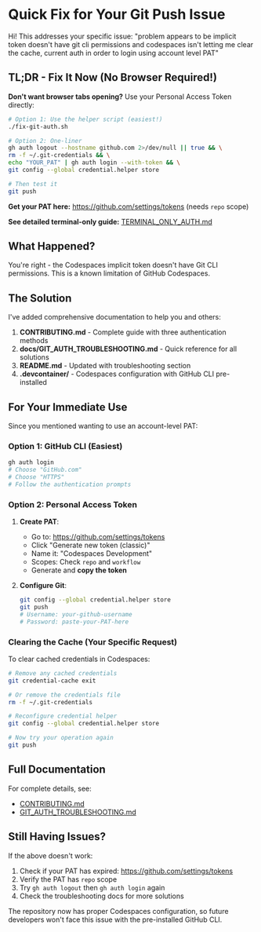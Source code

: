 # Quick Fix for Your Git Push Issue

Hi! This addresses your specific issue: "problem appears to be implicit token doesn't have git cli permissions and codespaces isn't letting me clear the cache, current auth in order to login using account level PAT"

## TL;DR - Fix It Now (No Browser Required!)

**Don't want browser tabs opening?** Use your Personal Access Token directly:

```bash
# Option 1: Use the helper script (easiest!)
./fix-git-auth.sh

# Option 2: One-liner
gh auth logout --hostname github.com 2>/dev/null || true && \
rm -f ~/.git-credentials && \
echo "YOUR_PAT" | gh auth login --with-token && \
git config --global credential.helper store

# Then test it
git push
```

**Get your PAT here:** https://github.com/settings/tokens (needs `repo` scope)

**See detailed terminal-only guide:** [TERMINAL_ONLY_AUTH.md](./TERMINAL_ONLY_AUTH.md)

## What Happened?

You're right - the Codespaces implicit token doesn't have Git CLI permissions. This is a known limitation of GitHub Codespaces.

## The Solution

I've added comprehensive documentation to help you and others:

1. **CONTRIBUTING.md** - Complete guide with three authentication methods
2. **docs/GIT_AUTH_TROUBLESHOOTING.md** - Quick reference for all solutions
3. **README.md** - Updated with troubleshooting section
4. **.devcontainer/** - Codespaces configuration with GitHub CLI pre-installed

## For Your Immediate Use

Since you mentioned wanting to use an account-level PAT:

### Option 1: GitHub CLI (Easiest)

```bash
gh auth login
# Choose "GitHub.com"
# Choose "HTTPS"
# Follow the authentication prompts
```

### Option 2: Personal Access Token

1. **Create PAT**:
   - Go to: https://github.com/settings/tokens
   - Click "Generate new token (classic)"
   - Name it: "Codespaces Development"
   - Scopes: Check `repo` and `workflow`
   - Generate and **copy the token**

2. **Configure Git**:
   ```bash
   git config --global credential.helper store
   git push
   # Username: your-github-username
   # Password: paste-your-PAT-here
   ```

### Clearing the Cache (Your Specific Request)

To clear cached credentials in Codespaces:

```bash
# Remove any cached credentials
git credential-cache exit

# Or remove the credentials file
rm -f ~/.git-credentials

# Reconfigure credential helper
git config --global credential.helper store

# Now try your operation again
git push
```

## Full Documentation

For complete details, see:
- [CONTRIBUTING.md](../CONTRIBUTING.md#git-authentication-in-codespaces)
- [GIT_AUTH_TROUBLESHOOTING.md](./GIT_AUTH_TROUBLESHOOTING.md)

## Still Having Issues?

If the above doesn't work:

1. Check if your PAT has expired: https://github.com/settings/tokens
2. Verify the PAT has `repo` scope
3. Try `gh auth logout` then `gh auth login` again
4. Check the troubleshooting docs for more solutions

The repository now has proper Codespaces configuration, so future developers won't face this issue with the pre-installed GitHub CLI.
